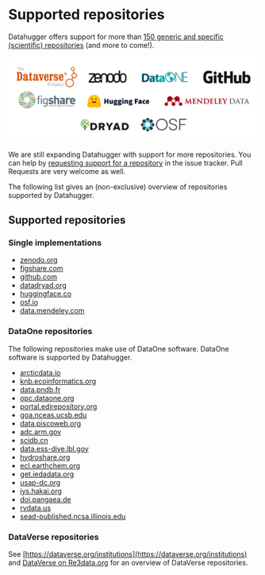 # Supported repositories

Datahugger offers support for more than [150 generic and specific (scientific) repositories](https://github.com/J535D165/datahugger/blob/main/docs/repositories.md) (and more to come!).

[![Datahugger support Zenodo, Dataverse, DataOne, GitHub, FigShare, HuggingFace, Mendeley Data, Dryad, OSF, and many more](images/logos.png)](https://github.com/J535D165/datahugger/blob/main/docs/repositories.md)

We are still expanding Datahugger with support for more repositories. You can
help by [requesting support for a repository](https://github.com/J535D165/datahugger/issues/new/choose) in the issue tracker. Pull Requests are very
welcome as well.

The following list gives an (non-exclusive) overview of repositories supported
by Datahugger.


## Supported repositories

### Single implementations

- [zenodo.org](https://zenodo.org)
- [figshare.com](https://figshare.com)
- [github.com](https://github.com)
- [datadryad.org](https://datadryad.org)
- [huggingface.co](https://huggingface.co)
- [osf.io](https://osf.io)
- [data.mendeley.com](https://data.mendeley.com)


### DataOne repositories

The following repositories make use of DataOne software. DataOne software is
supported by Datahugger.

- [arcticdata.io](https://arcticdata.io)
- [knb.ecoinformatics.org](https://knb.ecoinformatics.org)
- [data.pndb.fr](https://data.pndb.fr)
- [opc.dataone.org](https://opc.dataone.org)
- [portal.edirepository.org](https://portal.edirepository.org)
- [goa.nceas.ucsb.edu](https://goa.nceas.ucsb.edu)
- [data.piscoweb.org](https://data.piscoweb.org)
- [adc.arm.gov](https://adc.arm.gov)
- [scidb.cn](https://scidb.cn)
- [data.ess-dive.lbl.gov](https://data.ess-dive.lbl.gov)
- [hydroshare.org](https://hydroshare.org)
- [ecl.earthchem.org](https://ecl.earthchem.org)
- [get.iedadata.org](https://get.iedadata.org)
- [usap-dc.org](https://usap-dc.org)
- [iys.hakai.org](https://iys.hakai.org)
- [doi.pangaea.de](https://doi.pangaea.de)
- [rvdata.us](https://rvdata.us)
- [sead-published.ncsa.illinois.edu](https://sead-published.ncsa.illinois.edu)

### DataVerse repositories

See [https://dataverse.org/institutions](https://dataverse.org/institutions) and [DataVerse on Re3data.org](https://www.re3data.org/search?query=&software%5B%5D=DataVerse) for an overview of DataVerse repositories.

